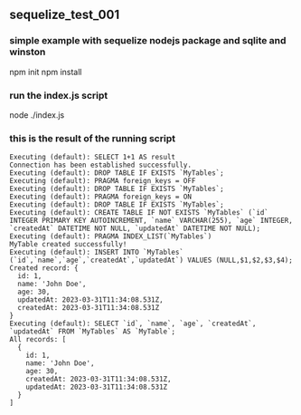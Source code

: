 ## sequelize_test_001

### simple example with sequelize nodejs package and sqlite and winston
npm init 
npm install

### run the index.js script
node ./index.js

### this is the result of the running script
```node ./index.js                    
Executing (default): SELECT 1+1 AS result
Connection has been established successfully.
Executing (default): DROP TABLE IF EXISTS `MyTables`;
Executing (default): PRAGMA foreign_keys = OFF
Executing (default): DROP TABLE IF EXISTS `MyTables`;
Executing (default): PRAGMA foreign_keys = ON
Executing (default): DROP TABLE IF EXISTS `MyTables`;
Executing (default): CREATE TABLE IF NOT EXISTS `MyTables` (`id` INTEGER PRIMARY KEY AUTOINCREMENT, `name` VARCHAR(255), `age` INTEGER, `createdAt` DATETIME NOT NULL, `updatedAt` DATETIME NOT NULL);
Executing (default): PRAGMA INDEX_LIST(`MyTables`)
MyTable created successfully!
Executing (default): INSERT INTO `MyTables` (`id`,`name`,`age`,`createdAt`,`updatedAt`) VALUES (NULL,$1,$2,$3,$4);
Created record: {
  id: 1,
  name: 'John Doe',
  age: 30,
  updatedAt: 2023-03-31T11:34:08.531Z,
  createdAt: 2023-03-31T11:34:08.531Z
}
Executing (default): SELECT `id`, `name`, `age`, `createdAt`, `updatedAt` FROM `MyTables` AS `MyTable`;
All records: [
  {
    id: 1,
    name: 'John Doe',
    age: 30,
    createdAt: 2023-03-31T11:34:08.531Z,
    updatedAt: 2023-03-31T11:34:08.531Z
  }
]
```